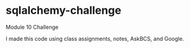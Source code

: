 # sqlalchemy-challenge
Module 10 Challenge


I made this code using class assignments, notes, AskBCS, and Google.
